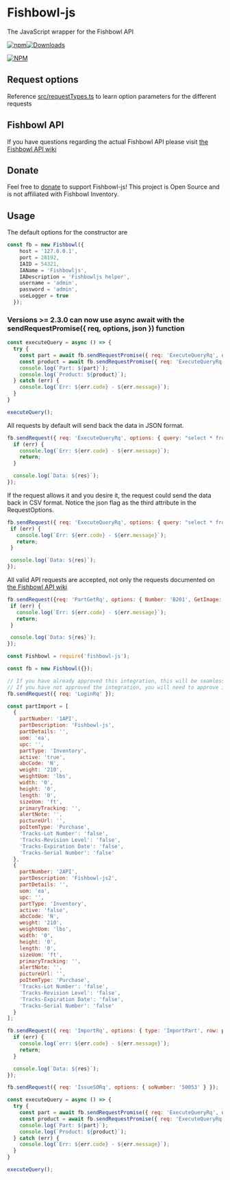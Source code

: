 # Fishbowl-js
The JavaScript wrapper for the Fishbowl API

[![npm](https://img.shields.io/npm/v/fishbowl-js.svg?color=orange&style=flat-square)](https://www.npmjs.com/package/fishbowl-js)[![Downloads](https://img.shields.io/npm/dt/fishbowl-js.svg?style=flat-square)](https://npmcharts.com/compare/fishbowl-js?minimal=true)

[![NPM](https://nodei.co/npm/fishbowl-js.png?downloads=true&downloadRank=true)](https://nodei.co/npm/fishbowl-js/)

## Request options
Reference [src/requestTypes.ts](src/requestTypes.ts) to learn option parameters for the different requests

## Fishbowl API
If you have questions regarding the actual Fishbowl API please visit [the Fishbowl API wiki](https://www.fishbowlinventory.com/wiki/Fishbowl_API)

## Donate
Feel free to [donate](https://paypal.me/brennenrocks) to support Fishbowl-js! This project is Open Source and is not affiliated with Fishbowl Inventory.

## Usage
The default options for the constructor are 
```javascript
const fb = new Fishbowl({
    host = '127.0.0.1',
    port = 28192,
    IAID = 54321,
    IAName = 'Fishbowljs',
    IADescription = 'Fishbowljs helper',
    username = 'admin',
    password = 'admin',
    useLogger = true
  });
```

### Versions >= 2.3.0 can now use async await with the sendRequestPromise({ req, options, json }) function

```javascript
const executeQuery = async () => {
  try {
    const part = await fb.sendRequestPromise({ req: 'ExecuteQueryRq', options: { query: 'select * from part where num = "B201"' } });
    const product = await fb.sendRequestPromise({ req: 'ExecuteQueryRq', options: { query: 'select * from product where num = "B202"' } });
    console.log(`Part: ${part}`);
    console.log(`Product: ${product}`);
  } catch (err) {
    console.log(`Err: ${err.code} - ${err.message}`);
  }
}

executeQuery();
```

All requests by default will send back the data in JSON format.
```javascript
fb.sendRequest({ req: 'ExecuteQueryRq', options: { query: "select * from part where num='B201'" } }, (err, res) => {
  if (err) {
    console.log(`Err: ${err.code} - ${err.message}`);
    return;
  }

  console.log(`Data: ${res}`);
});
```

 If the request allows it and you desire it, the request could send the data back in CSV format. Notice the json flag as the third attribute in the RequestOptions.
 ```javascript
fb.sendRequest({ req: 'ExecuteQueryRq', options: { query: "select * from part where num='B201'" }, json: false }, (err, res) => {
  if (err) {
    console.log(`Err: ${err.code} - ${err.message}`);
    return;
  }

  console.log(`Data: ${res}`);
});
 ```

 All valid API requests are accepted, not only the requests documented on [the Fishbowl API wiki](https://www.fishbowlinventory.com/wiki/Fishbowl_API)
 ```javascript
 fb.sendRequest({req: 'PartGetRq', options: { Number: 'B201', GetImage: false } }, (err, res) => {
  if (err) {
    console.log(`Err: ${err.code} - ${err.message}`);
    return;
  }

  console.log(`Data: ${res}`);
});
 ```

```javascript
const Fishbowl = require('fishbowl-js');

const fb = new Fishbowl({});

// If you have already approved this integration, this will be seamless.
// If you have not approved the integration, you will need to approve it and then send the login request again.
fb.sendRequest({ req: 'LoginRq' });

const partImport = [
  {
    partNumber: '1API',
    partDescription: 'Fishbowl-js',
    partDetails: '',
    uom: 'ea',
    upc: '',
    partType: 'Inventory',
    active: 'true',
    abcCode: 'N',
    weight: '210',
    weightUom: 'lbs',
    width: '0',
    height: '0',
    length: '0',
    sizeUom: 'ft',
    primaryTracking: '',
    alertNote: '',
    pictureUrl: '',
    poItemType: 'Purchase',
    'Tracks-Lot Number': 'false',
    'Tracks-Revision Level': 'false',
    'Tracks-Expiration Date': 'false',
    'Tracks-Serial Number': 'false'
  },
  {
    partNumber: '2API',
    partDescription: 'Fishbowl-js2',
    partDetails: '',
    uom: 'ea',
    upc: '',
    partType: 'Inventory',
    active: 'false',
    abcCode: 'N',
    weight: '210',
    weightUom: 'lbs',
    width: '0',
    height: '0',
    length: '0',
    sizeUom: 'ft',
    primaryTracking: '',
    alertNote: '',
    pictureUrl: '',
    poItemType: 'Purchase',
    'Tracks-Lot Number': 'false',
    'Tracks-Revision Level': 'false',
    'Tracks-Expiration Date': 'false',
    'Tracks-Serial Number': 'false'
  }
];

fb.sendRequest({ req: 'ImportRq', options: { type: 'ImportPart', row: partImport } }, (err, res) => {
  if (err) {
    console.log(`err: ${err.code} - ${err.message}`);
    return;
  }

  console.log(`Data: ${res}`);
});

fb.sendRequest({ req: 'IssueSORq', options: { soNumber: '50053' } });

const executeQuery = async () => {
  try {
    const part = await fb.sendRequestPromise({ req: 'ExecuteQueryRq', options: { query: "select * from part where num='B201' or num='B202' or num='1API'" }, json: false });
    const product = await fb.sendRequestPromise({ req: 'ExecuteQueryRq', options: { query: "select * from product where num = 'B202'" } });
    console.log(`Part: ${part}`);
    console.log(`Product: ${product}`);
  } catch (err) {
    console.log(`Err: ${err.code} - ${err.message}`);
  }
}

executeQuery();
```